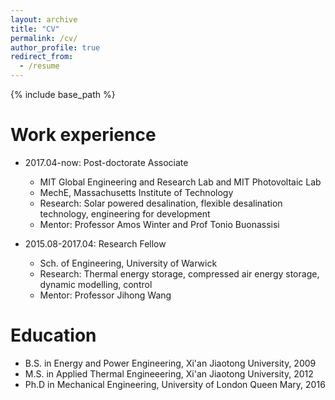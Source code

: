 ```yaml
---
layout: archive
title: "CV"
permalink: /cv/
author_profile: true
redirect_from:
  - /resume
---
```


{% include base_path %}

Work experience
======
* 2017.04-now: Post-doctorate Associate
  * MIT Global Engineering and Research Lab and MIT Photovoltaic Lab 
  * MechE, Massachusetts Institute of Technology 
  * Research: Solar powered desalination, flexible desalination technology, engineering for development
  * Mentor: Professor Amos Winter and Prof Tonio Buonassisi

* 2015.08-2017.04: Research Fellow
  * Sch. of Engineering, University of Warwick
  * Research: Thermal energy storage, compressed air energy storage, dynamic modelling, control
  * Mentor: Professor Jihong Wang


Education
======
* B.S. in Energy and Power Engineering, Xi'an Jiaotong University, 2009
* M.S. in Applied Thermal Engineeering, Xi'an Jiaotong University, 2012
* Ph.D in Mechanical Engineering, University of London Queen Mary, 2016 


  

